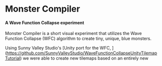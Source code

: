 # Monster Compiler
#### A Wave Function Collapse experiment

Monster Compiler is a short visual experiment that utilizes the Wave Function Collapse (WFC) algorithm to create tiny, unique, blue monsters.

Using Sunny Valley Studio's [Unity port for the WFC, ] (https://github.com/SunnyValleyStudio/WaveFunctionCollapseUnityTilemapTutorial) we were able to create new tilemaps based on an entirely new 
